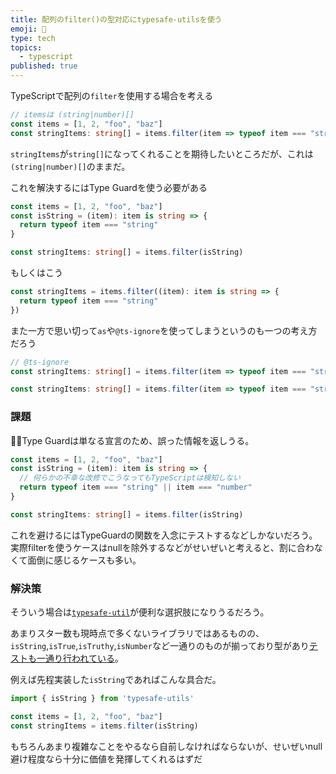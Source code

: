 ```yaml
---
title: 配列のfilter()の型対応にtypesafe-utilsを使う
emoji: 🦦
type: tech
topics:
  - typescript
published: true
---
```


TypeScriptで配列の`filter`を使用する場合を考える

```ts
// itemsは (string|number)[]
const items = [1, 2, "foo", "baz"]
const stringItems: string[] = items.filter(item => typeof item === "string")
```


`stringItems`が`string[]`になってくれることを期待したいところだが、これは`(string|number)[]`のままだ。

これを解決するにはType Guardを使う必要がある

```ts
const items = [1, 2, "foo", "baz"]
const isString = (item): item is string => {
  return typeof item === "string"
}

const stringItems: string[] = items.filter(isString)
```

もしくはこう

```ts
const stringItems = items.filter((item): item is string => {
  return typeof item === "string"
})
```

また一方で思い切って`as`や`@ts-ignore`を使ってしまうというのも一つの考え方だろう

```ts
// @ts-ignore
const stringItems: string[] = items.filter(item => typeof item === "string")
```

```ts
const stringItems: string[] = items.filter(item => typeof item === "string") as string[]
```

### 課題

Type Guardは単なる宣言のため、誤った情報を返しうる。

```ts
const items = [1, 2, "foo", "baz"]
const isString = (item): item is string => {
  // 何らかの不幸な改修でこうなってもTypeScriptは検知しない
  return typeof item === "string" || item === "number"
}

const stringItems: string[] = items.filter(isString)
```

これを避けるにはTypeGuardの関数を入念にテストするなどしかないだろう。
実際filterを使うケースはnullを除外するなどがせいぜいと考えると、割に合わなくて面倒に感じるケースも多い。

### 解決策

そういう場合は[`typesafe-util`](https://github.com/ivanhofer/typesafe-utils)が便利な選択肢になりうるだろう。

あまりスター数も現時点で多くないライブラリではあるものの、`isString`,`isTrue`,`isTruthy`,`isNumber`など一通りのものが揃っており型があり[テストも一通り行われている](https://github.com/ivanhofer/typesafe-utils/blob/main/src/isString/isString.test.ts)。

例えば先程実装した`isString`であればこんな具合だ。

```ts
import { isString } from 'typesafe-utils'

const items = [1, 2, "foo", "baz"]
const stringItems = items.filter(isString)
```

もちろんあまり複雑なことをやるなら自前しなければならないが、せいぜいnull避け程度なら十分に価値を発揮してくれるはずだ
